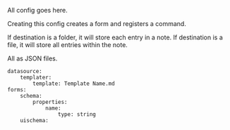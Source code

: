 All config goes here.

Creating this config creates a form and registers a command.

If destination is a folder, it will store each entry in a note.
If destination is a file, it will store all entries within the note.

All as JSON files.

<!-- read file, yaml or json -->
<!-- datasource must be invariant, meaning it needs to use it's information to read and write the file -->

```yaml-data-entry
datasource:
    templater:
        template: Template Name.md
forms:
    schema:
        properties:
            name:
                type: string
    uischema:
```
